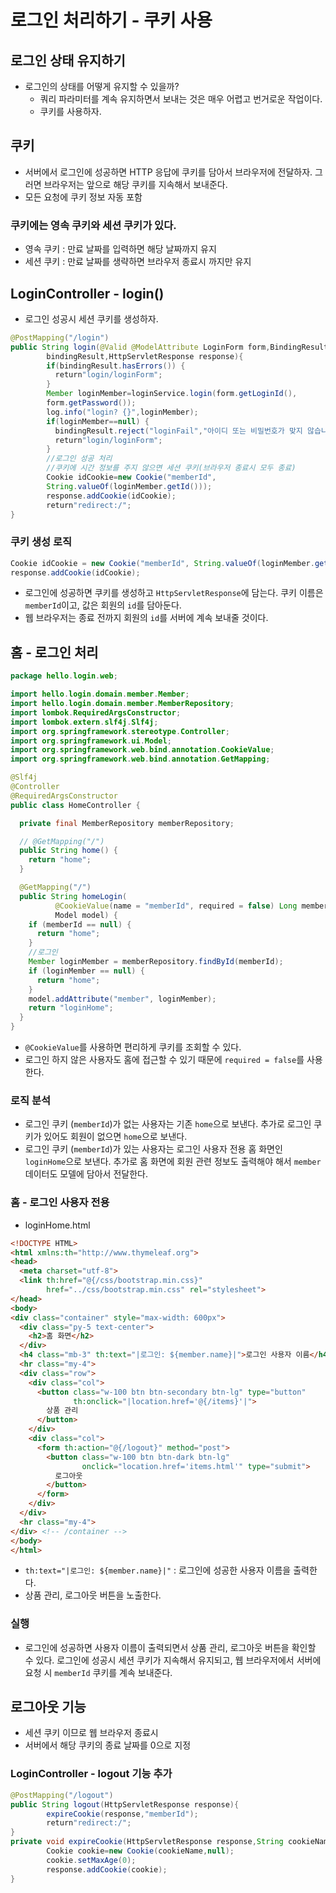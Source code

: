 # 로그인 처리하기 - 쿠키 사용
## 로그인 상태 유지하기
- 로그인의 상태를 어떻게 유지할 수 있을까?
    - 쿼리 파라미터를 계속 유지하면서 보내는 것은 매우 어렵고 번거로운 작업이다.
    - 쿠키를 사용하자.

## 쿠키
- 서버에서 로그인에 성공하면 HTTP 응답에 쿠키를 담아서 브라우저에 전달하자. 그러면 브라우저는 앞으로 해당 쿠키를 지속해서 보내준다.
- 모든 요청에 쿠키 정보 자동 포함

### 쿠키에는 영속 쿠키와 세션 쿠키가 있다.
- 영속 쿠키 : 만료 날짜를 입력하면 해당 날짜까지 유지
- 세션 쿠키 : 만료 날짜를 생략하면 브라우저 종료시 까지만 유지

## LoginController - login()
- 로그인 성공시 세션 쿠키를 생성하자.
```java
@PostMapping("/login")
public String login(@Valid @ModelAttribute LoginForm form,BindingResult
        bindingResult,HttpServletResponse response){
        if(bindingResult.hasErrors()) {
          return"login/loginForm";
        }
        Member loginMember=loginService.login(form.getLoginId(),
        form.getPassword());
        log.info("login? {}",loginMember);
        if(loginMember==null) {
          bindingResult.reject("loginFail","아이디 또는 비밀번호가 맞지 않습니다.");
          return"login/loginForm";
        }
        //로그인 성공 처리
        //쿠키에 시간 정보를 주지 않으면 세션 쿠키(브라우저 종료시 모두 종료)
        Cookie idCookie=new Cookie("memberId",
        String.valueOf(loginMember.getId()));
        response.addCookie(idCookie);
        return"redirect:/";
}
```
### 쿠키 생성 로직
```java
Cookie idCookie = new Cookie("memberId", String.valueOf(loginMember.getId()));
response.addCookie(idCookie);
```
- 로그인에 성공하면 쿠키를 생성하고 `HttpServletResponse`에 담는다. 쿠키 이름은 `memberId`이고, 값은 회원의 `id`를 담아둔다.
- 웹 브라우저는 종료 전까지 회원의 `id`를 서버에 계속 보내줄 것이다.

## 홈 - 로그인 처리
```java
package hello.login.web;

import hello.login.domain.member.Member;
import hello.login.domain.member.MemberRepository;
import lombok.RequiredArgsConstructor;
import lombok.extern.slf4j.Slf4j;
import org.springframework.stereotype.Controller;
import org.springframework.ui.Model;
import org.springframework.web.bind.annotation.CookieValue;
import org.springframework.web.bind.annotation.GetMapping;

@Slf4j
@Controller
@RequiredArgsConstructor
public class HomeController {

  private final MemberRepository memberRepository;

  // @GetMapping("/")
  public String home() {
    return "home";
  }

  @GetMapping("/")
  public String homeLogin(
          @CookieValue(name = "memberId", required = false) Long memberId,
          Model model) {
    if (memberId == null) {
      return "home";
    }
    //로그인
    Member loginMember = memberRepository.findById(memberId);
    if (loginMember == null) {
      return "home";
    }
    model.addAttribute("member", loginMember);
    return "loginHome";
  }
}
```
- `@CookieValue`를 사용하면 편리하게 쿠키를 조회할 수 있다.
- 로그인 하지 않은 사용자도 홈에 접근할 수 있기 때문에 `required = false`를 사용한다.

### 로직 분석
- 로그인 쿠키 (`memberId`)가 없는 사용자는 기존 `home`으로 보낸다. 추가로 로그인 쿠키가 있어도 회원이 없으면 `home`으로 보낸다.
- 로그인 쿠키 (`memberId`)가 있는 사용자는 로그인 사용자 전용 홈 화면인 `loginHome`으로 보낸다. 
  추가로 홈 화면에 회원 관련 정보도 출력해야 해서 `member` 데이터도 모델에 담아서 전달한다.

### 홈 - 로그인 사용자 전용
- loginHome.html
```html
<!DOCTYPE HTML>
<html xmlns:th="http://www.thymeleaf.org">
<head>
  <meta charset="utf-8">
  <link th:href="@{/css/bootstrap.min.css}"
        href="../css/bootstrap.min.css" rel="stylesheet">
</head>
<body>
<div class="container" style="max-width: 600px">
  <div class="py-5 text-center">
    <h2>홈 화면</h2>
  </div>
  <h4 class="mb-3" th:text="|로그인: ${member.name}|">로그인 사용자 이름</h4>
  <hr class="my-4">
  <div class="row">
    <div class="col">
      <button class="w-100 btn btn-secondary btn-lg" type="button"
              th:onclick="|location.href='@{/items}'|">
        상품 관리
      </button>
    </div>
    <div class="col">
      <form th:action="@{/logout}" method="post">
        <button class="w-100 btn btn-dark btn-lg"
                onclick="location.href='items.html'" type="submit">
          로그아웃
        </button>
      </form>
    </div>
  </div>
  <hr class="my-4">
</div> <!-- /container -->
</body>
</html>
```
- `th:text="|로그인: ${member.name}|"` : 로그인에 성공한 사용자 이름을 출력한다.
- 상품 관리, 로그아웃 버튼을 노출한다.

### 실행
- 로그인에 성공하면 사용자 이름이 출력되면서 상품 관리, 로그아웃 버튼을 확인할 수 있다. 로그인에 성공시 세션 쿠키가 지속해서 유지되고, 웹 브라우저에서 서버에 요청 시 `memberId` 쿠키를 계속 보내준다.

## 로그아웃 기능
- 세션 쿠키 이므로 웹 브라우저 종료시
- 서버에서 해당 쿠키의 종료 날짜를 0으로 지정
### LoginController - logout 기능 추가
```java
@PostMapping("/logout")
public String logout(HttpServletResponse response){
        expireCookie(response,"memberId");
        return"redirect:/";
}
private void expireCookie(HttpServletResponse response,String cookieName){
        Cookie cookie=new Cookie(cookieName,null);
        cookie.setMaxAge(0);
        response.addCookie(cookie);
}
```

